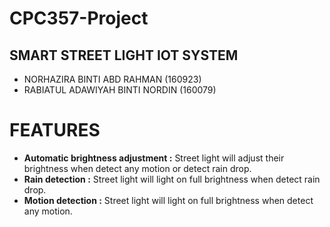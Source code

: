 # CPC357-Project

<h2>SMART STREET LIGHT IOT SYSTEM</h2>

<ul>
<li>NORHAZIRA BINTI ABD RAHMAN         (160923)</li>
<li>RABIATUL ADAWIYAH BINTI NORDIN     (160079)</li>
</ul>

<h1>FEATURES</h1>

<ul>
<li><b>Automatic brightness adjustment :</b> Street light will adjust their brightness when detect any motion or detect rain drop.</li>
<li><b>Rain detection :</b> Street light will light on full brightness when detect rain drop.</li>
<li><b>Motion detection :</b> Street light will light on full brightness when detect any motion.</li>
</ul>
